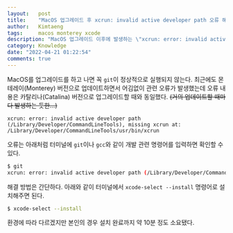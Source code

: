 ```yaml
---
layout:   post
title:    "MacOS 업그레이드 후 xcrun: invalid active developer path 오류 해결"
author:   Kimtaeng
tags: 	  macos monterey xcode
description: "MacOS 업그레이드 이후에 발생하는 \"xcrun: error: invalid active developer path\" 에러 해결 방법" 
category: Knowledge
date: "2022-04-21 01:22:54"
comments: true
---
```


MacOS를 업그레이드를 하고 나면 꼭 `git`이 정상적으로 실행되지 않는다. 최근에도 몬테레이(Monterey) 버전으로 업데이트하면서 어김없이 관련 오류가 발생했는데
오류 내용은 카탈리나(Catalina) 버전으로 업그레이드할 때와 동일했다. ~~(거의 업데이트할 때마다 발생하는 듯한...)~~

`xcrun: error: invalid active developer path (/Library/Developer/CommandLineTools), missing xcrun at: /Library/Developer/CommandLineTools/usr/bin/xcrun`

오류는 아래처럼 터미널에 `git`이나 `gcc`와 같이 개발 관련 명령어를 입력하면 확인할 수 있다.

```bash
$ git
xcrun: error: invalid active developer path (/Library/Developer/CommandLineTools), missing xcrun at: /Library/Developer/CommandLineTools/usr/bin/xcrun
```

해결 방법은 간단하다. 아래와 같이 터미널에서 `xcode-select --install` 명령어로 설치해주면 된다. 

```bash
$ xcode-select --install
```

환경에 따라 다르겠지만 본인의 경우 설치 완료까지 약 10분 정도 소요됐다.
